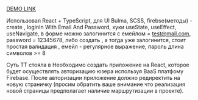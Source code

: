 [DEMO LINK](https://niki-veb-dev.github.io/Darly-Solution-TT/)

Использовал React + TypeScript, для UI Bulma, SCSS, firebse(методы) - create , loginIn With Email And Password, хуки useState, useEffect, useNavigate, в форме можно залогинится с емейлом = test@mail.com, password = 12345678, либо создать , а тогда уже залогинится, стоит простая валидация , емейл - регулярное выражение, пароль длина символов >= 8

Суть ТТ стояла в Необходимо создать приложение на React, которое будет осуществлять авторизацию юзера используя BaaS платфому Firebase. После авторизации приложение должно редиректить на новую страничку (просим обратить ваше внимание что реализация новой страницы предполагает наличие маршрутизации в проекте).
